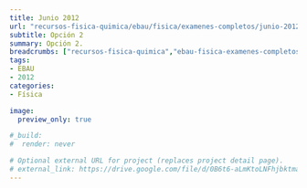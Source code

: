 ```yaml
---
title: Junio 2012
url: "recursos-fisica-quimica/ebau/fisica/examenes-completos/junio-2012-2"
subtitle: Opción 2
summary: Opción 2.
breadcrumbs: ["recursos-fisica-quimica","ebau-fisica-examenes-completos"]
tags:
- EBAU
- 2012
categories:
- Física

image:
  preview_only: true

#_build:
#  render: never

# Optional external URL for project (replaces project detail page).
# external_link: https://drive.google.com/file/d/0B6t6-aLmKtoLNFhjbktma3BZWUE/view
---
```


<!-- <iframe src="https://drive.google.com/file/d/0B6t6-aLmKtoLNFhjbktma3BZWUE/preview" style="width: 100vw; height: 500px; position: relative; left: 50%; right: 50%; margin-left: -50vw; margin-right: -50vw;" frameborder="0"></iframe> -->

<div id="adobe-dc-view" style="width: 100vw; position: relative; left: 50%; right: 50%; margin-left: -50vw; margin-right: -50vw;"></div>
<script src="https://documentcloud.adobe.com/view-sdk/main.js"></script>
<script type="text/javascript">
	document.addEventListener("adobe_dc_view_sdk.ready", function(){ 
		var adobeDCView = new AdobeDC.View({clientId: "5b6be996ab824b0e8113830d11740fa3", divId: "adobe-dc-view"});
		adobeDCView.previewFile({
			content:{location: {url: "https://fisiquimicamente.com/recursos-fisica-quimica/ebau/fisica/examenes-completos/junio-2012-2/junio-2012-2-EBAU-Fisica.pdf"}},
			metaData:{fileName: "junio-2012-2-EBAU-Fisica.pdf"}
		}, {embedMode: "IN_LINE"});
	});
</script>